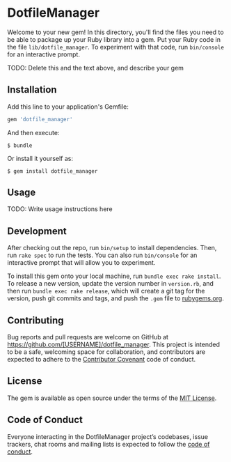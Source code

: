 # DotfileManager

Welcome to your new gem! In this directory, you'll find the files you need to be able to package up your Ruby library into a gem. Put your Ruby code in the file `lib/dotfile_manager`. To experiment with that code, run `bin/console` for an interactive prompt.

TODO: Delete this and the text above, and describe your gem

## Installation

Add this line to your application's Gemfile:

```ruby
gem 'dotfile_manager'
```

And then execute:

    $ bundle

Or install it yourself as:

    $ gem install dotfile_manager

## Usage

TODO: Write usage instructions here

## Development

After checking out the repo, run `bin/setup` to install dependencies. Then, run `rake spec` to run the tests. You can also run `bin/console` for an interactive prompt that will allow you to experiment.

To install this gem onto your local machine, run `bundle exec rake install`. To release a new version, update the version number in `version.rb`, and then run `bundle exec rake release`, which will create a git tag for the version, push git commits and tags, and push the `.gem` file to [rubygems.org](https://rubygems.org).

## Contributing

Bug reports and pull requests are welcome on GitHub at https://github.com/[USERNAME]/dotfile_manager. This project is intended to be a safe, welcoming space for collaboration, and contributors are expected to adhere to the [Contributor Covenant](http://contributor-covenant.org) code of conduct.

## License

The gem is available as open source under the terms of the [MIT License](https://opensource.org/licenses/MIT).

## Code of Conduct

Everyone interacting in the DotfileManager project’s codebases, issue trackers, chat rooms and mailing lists is expected to follow the [code of conduct](https://github.com/[USERNAME]/dotfile_manager/blob/master/CODE_OF_CONDUCT.md).
